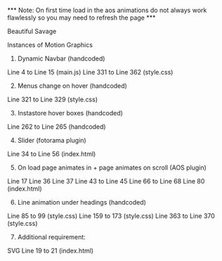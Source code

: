 
*** Note: On first time load in the aos animations do not always work flawlessly so you may need to refresh the page ***


Beautiful Savage

Instances of Motion Graphics

1) Dynamic Navbar (handcoded)

Line 4 to Line 15 (main.js)
Line 331 to Line 362 (style.css)

2) Menus change on hover (handcoded)

Line 321 to Line 329 (style.css)

3) Instastore hover boxes (handcoded)

Line 262 to Line 265 (handcoded)

4) Slider (fotorama plugin)

Line 34 to Line 56 (index.html)

5) On load page animates in + page animates on scroll (AOS plugin)

Line 17
Line 36
Line 37
Line 43 to Line 45
Line 66 to Line 68
Line 80
(index.html)

6) Line animation under headings (handcoded)

Line 85 to 99 (style.css)
Line 159 to 173 (style.css)
Line 363 to Line 370 (style.css)

7) Additional requirement:

SVG
Line 19 to 21 (index.html)

